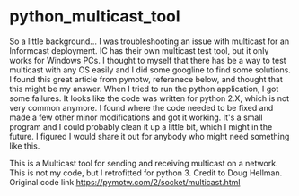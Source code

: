 # python_multicast_tool
So a little background... I was troubleshooting an issue with multicast for an Informcast deployment. IC has their own multicast test tool, but it only works for Windows PCs. I thought to myself that there has be a way to test multicast with any OS easily and I did some googline to find some solutions. I found this great article from pymotw, referenece below, and thought that this might be my answer. When I tried to run the python application, I got some failures. It looks like the code was written for python 2.X, which is not very common anymore. I found where the code needed to be fixed and made a few other minor modifications and got it working. It's a small program and I could probably clean it up a little bit, which I might in the future. I figured I would share it out for anybody who might need something like this. 

This is a Multicast tool for sending and receiving multicast on a network. This is not my code, but I retrofitted for python 3. Credit to Doug Hellman. Original code link https://pymotw.com/2/socket/multicast.html
